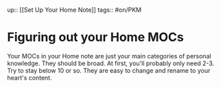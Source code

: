 up:: [[Set Up Your Home Note]]
tags:: #on/PKM 

# Figuring out your Home MOCs
Your MOCs in your Home note are just your main categories of personal knowledge. They should be broad. At first, you'll probably only need 2-3. Try to stay below 10 or so. They are easy to change and rename to your heart's content. 